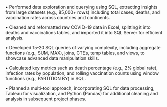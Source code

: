 • Performed data exploration and querying using SQL, extracting insights from large datasets (e.g., 85,000+ rows) including total cases, deaths, and vaccination rates across countries and continents.

• Cleaned and reformatted raw COVID-19 data in Excel, splitting it into deaths and vaccinations tables, and imported it into SQL Server for efficient analysis.

• Developed 15-20 SQL queries of varying complexity, including aggregate functions (e.g., SUM, MAX), joins, CTEs, temp tables, and views, to showcase advanced data manipulation skills.

• Calculated key metrics such as death percentage (e.g., 2% global rate), infection rates by population, and rolling vaccination counts using window functions (e.g., PARTITION BY) in SQL.

• Planned a multi-tool approach, incorporating SQL for data processing, Tableau for visualization, and Python (Pandas) for additional cleaning and analysis in subsequent project phases.
